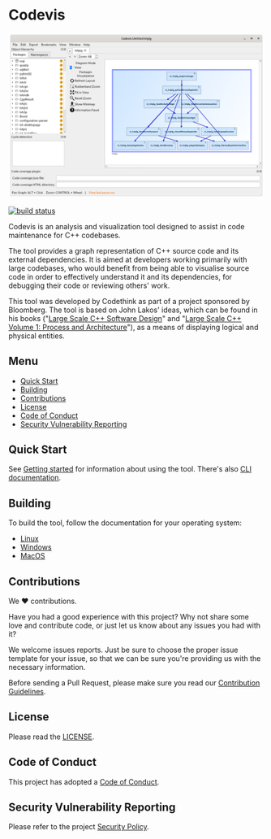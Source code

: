 # Codevis

![Codevis](doc/images/mainwindow.png)

[![build status](https://invent.kde.org/sdk/codevis/badges/master/pipeline.svg)](https://invent.kde.org/sdk/codevis/-/pipelines/?ref=master)

Codevis is an analysis and visualization tool designed to assist in code maintenance for C++ codebases.

The tool provides a graph representation of C++ source code and its external dependencies.
It is aimed at developers working primarily with large codebases, who would benefit from being able to visualise
source code in order to effectively understand it and its dependencies, for debugging their code or reviewing others' work.

This tool was developed by Codethink as part of a project sponsored by Bloomberg.
The tool is based on John Lakos' ideas, which can be found in his books ("[Large Scale C++ Software Design](https://www.amazon.com/Large-Scale-Software-Design-John-Lakos/dp/0201633620/)"
and "[Large Scale C++ Volume 1: Process and Architecture](https://www.amazon.com/Large-Scale-Architecture-Addison-Wesley-Professional-Computing/dp/0201717069/)"),
as a means of displaying logical and physical entities.

## Menu

- [Quick Start](#quick-start)
- [Building](#building)
- [Contributions](#contributions)
- [License](#license)
- [Code of Conduct](#code-of-conduct)
- [Security Vulnerability Reporting](#security-vulnerability-reporting)

## Quick Start

See [Getting started](doc/getting_started.md) for information about using the tool.
There's also [CLI documentation](doc/command_line_codebase_generation.md).

## Building

To build the tool, follow the documentation for your operating system: 

- [Linux](doc/build_linux.md)
- [Windows](doc/build_windows.md)
- [MacOS](doc/build_macos.md)

## Contributions

We :heart: contributions.

Have you had a good experience with this project? Why not share some love and contribute code, or just let us know about any issues you had with it?

We welcome issues reports. Just be sure to choose the proper issue template for your issue, so that we can be sure you're providing us with the necessary information.

Before sending a Pull Request, please make sure you read our [Contribution Guidelines](CONTRIBUTING.md).

## License

Please read the [LICENSE](LICENSE).

## Code of Conduct

This project has adopted a [Code of Conduct](CODE_OF_CONDUCT.md).

## Security Vulnerability Reporting

Please refer to the project [Security Policy](SECURITY.md).
